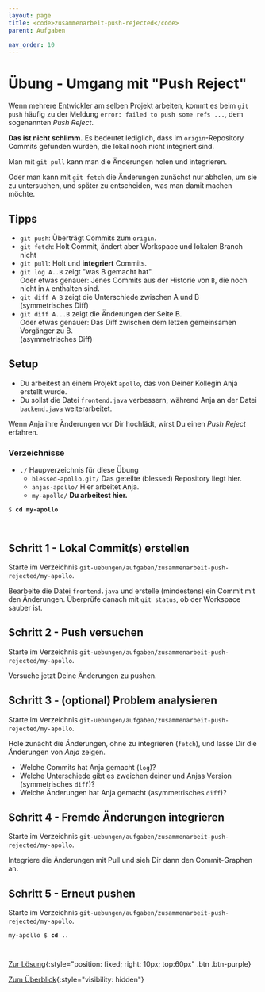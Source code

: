 ```yaml
---
layout: page
title: <code>zusammenarbeit-push-rejected</code>
parent: Aufgaben

nav_order: 10
---
```

# Übung - Umgang mit "Push Reject"

 
Wenn mehrere Entwickler am selben Projekt arbeiten,
kommt es beim `git push` häufig zu der Meldung
`error: failed to push some refs ...`,
dem sogenannten *Push Reject*.

**Das ist nicht schlimm.** 
Es bedeutet lediglich, dass im `origin`-Repository
Commits gefunden wurden, 
die lokal noch nicht integriert sind.

Man mit `git pull` kann man die Änderungen holen und integrieren.

Oder man kann mit `git fetch` die Änderungen zunächst nur abholen,
um sie zu untersuchen, und später zu entscheiden,
was man damit machen möchte.

## Tipps

 * `git push`: Überträgt Commits zum `origin`.
 * `git fetch`: Holt Commit, ändert aber Workspace und lokalen Branch nicht
 * `git pull`: Holt und **integriert** Commits.
 * `git log A..B` zeigt "was B gemacht hat".\
    Oder etwas genauer: Jenes Commits aus der Historie von `B`, 
    die noch nicht in `A` enthalten sind.
 * `git diff A B` zeigt die Unterschiede zwischen A und B\
   (symmetrisches Diff)
 * `git diff A...B` zeigt die Änderungen der Seite B.\
    Oder etwas genauer: Das Diff zwischen dem letzen gemeinsamen Vorgänger zu B.\
    (asymmetrisches Diff)

## Setup

 * Du arbeitest an einem Projekt `apollo`,
   das von Deiner Kollegin Anja erstellt wurde.
 * Du sollst die Datei `frontend.java` verbessern,
   während Anja an der Datei `backend.java` weiterarbeitet.

Wenn Anja ihre Änderungen vor Dir hochlädt,
wirst Du einen *Push Reject* erfahren.

### Verzeichnisse

 * `./` Haupverzeichnis für diese Übung 
   - `blessed-apollo.git/` Das geteilte (blessed) Repository liegt hier.
   - `anjas-apollo/` Hier arbeitet Anja.  
   - `my-apollo/` **Du arbeitest hier.**


<pre><code>$ <b>cd my-apollo</b><br><br><br></code></pre>


<!--UEB-Umgang mit "Push Reject"--><h2>Schritt 1 - Lokal Commit(s) erstellen</h2>

Starte im Verzeichnis `git-uebungen/aufgaben/zusammenarbeit-push-rejected/my-apollo`.

Bearbeite die Datei `frontend.java` und erstelle (mindestens) ein Commit mit den Änderungen.
Überprüfe danach mit `git status`, ob der Workspace sauber ist.

<!--UEB-Umgang mit "Push Reject"--><h2>Schritt 2 - Push versuchen</h2>

Starte im Verzeichnis `git-uebungen/aufgaben/zusammenarbeit-push-rejected/my-apollo`.

Versuche jetzt Deine Änderungen zu pushen.

<!--UEB-Umgang mit "Push Reject"--><h2>Schritt 3 - (optional) Problem analysieren</h2>

Starte im Verzeichnis `git-uebungen/aufgaben/zusammenarbeit-push-rejected/my-apollo`.

Hole zunächt die Änderungen, ohne zu integrieren (`fetch`),
und lasse Dir die Änderungen von *Anja* zeigen.
 
 * Welche Commits hat Anja gemacht (`log`)?
 * Welche Unterschiede gibt es zweichen deiner und Anjas Version (symmetrisches `diff`)?
 * Welche Änderungen hat Anja gemacht (asymmetrisches `diff`)?

<!--UEB-Umgang mit "Push Reject"--><h2>Schritt 4 - Fremde Änderungen integrieren</h2>

Starte im Verzeichnis `git-uebungen/aufgaben/zusammenarbeit-push-rejected/my-apollo`.

Integriere die Änderungen mit Pull und sieh Dir dann den Commit-Graphen an.

<!--UEB-Umgang mit "Push Reject"--><h2>Schritt 5 - Erneut pushen</h2>

Starte im Verzeichnis `git-uebungen/aufgaben/zusammenarbeit-push-rejected/my-apollo`.

                    


<pre><code>my-apollo $ <b>cd ..</b><br><br><br></code></pre>


[Zur Lösung](loesung-zusammenarbeit-push-rejected.html){:style="position: fixed; right: 10px; top:60px" .btn .btn-purple}

[Zum Überblick](../../ueberblick.html){:style="visibility: hidden"}


